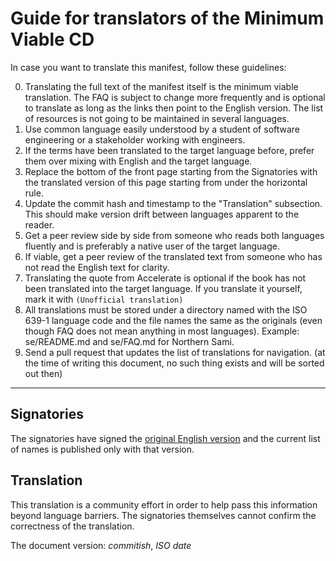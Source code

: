 # Guide for translators of the Minimum Viable CD

In case you want to translate this manifest, follow these guidelines:

0. Translating the full text of the manifest itself is the minimum viable translation. The FAQ is subject to change more frequently and is optional to translate as long as the links then point to the English version. The list of resources is not going to be maintained in several languages.
1. Use common language easily understood by a student of software engineering or a stakeholder working with engineers.
2. If the terms have been translated to the target language before, prefer them over mixing with English and the target language.
3. Replace the bottom of the front page starting from the Signatories with the translated version of this page starting from under the horizontal rule.
4. Update the commit hash and timestamp to the "Translation" subsection. This should make version drift between languages apparent to the reader.
5. Get a peer review side by side from someone who reads both languages fluently and is preferably a native user of the target language.
6. If viable, get a peer review of the translated text from someone who has not read the English text for clarity.
7. Translating the quote from Accelerate is optional if the book has not been translated into the target language. If you translate it yourself, mark it with `(Unofficial translation)`
8. All translations must be stored under a directory named with the ISO 639-1 language code and the file names the same as the originals (even though FAQ does not mean anything in most languages). Example: se/README.md and se/FAQ.md for Northern Sami.
9. Send a pull request that updates the list of translations for navigation. (at the time of writing this document, no such thing exists and will be sorted out then)

---

## Signatories

The signatories have signed the [original English version](/#signatories) and the current list of names is published only with that version.

## Translation

This translation is a community effort in order to help pass this information beyond language barriers. The signatories themselves cannot confirm the correctness of the translation.

The document version: _commitish_, _ISO date_
